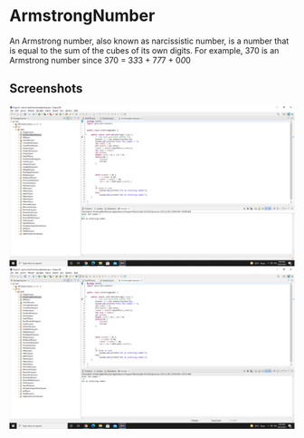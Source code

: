 
# ArmstrongNumber

An Armstrong number, also known as narcissistic number, is a number that is equal to the sum of the cubes of its own digits. For example, 370 is an Armstrong number since 370 = 3*3*3 + 7*7*7 + 0*0*0


## Screenshots

![App Screenshot](https://github.com/Karishma290395/ArmstrongNumber/blob/main/Not%20a%20armstrong%20number.png)
![App Screenshot](https://github.com/Karishma290395/ArmstrongNumber/blob/main/its%20an%20armstrong%20number.png)

  